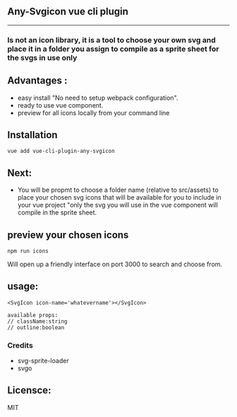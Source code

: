 ## Any-Svgicon vue cli plugin
***
### Is not an icon library, it is a tool to choose your own svg and place it in a folder you assign to compile as a sprite sheet for the svgs in use only

## Advantages :
 - easy install "No need to setup webpack configuration".
 - ready to use vue component.
 - preview for all icons locally from your command line

 ## Installation
 ```
vue add vue-cli-plugin-any-svgicon
 ```
 ## Next:
-  You will be propmt to choose a folder name (relative to src/assets) to place your chosen svg icons that will be  available for you to include in your vue project "only the svg you will use in the vue component will compile in the sprite sheet.

## preview your chosen icons

```
npm run icons
```
Will open up a friendly interface on port 3000 to search and choose from.


## usage:
```
<SvgIcon icon-name='whatevername'></SvgIcon>

available props:
// className:string
// outline:boolean
```
### Credits
* svg-sprite-loader
* svgo

## Licensce:
MIT 
